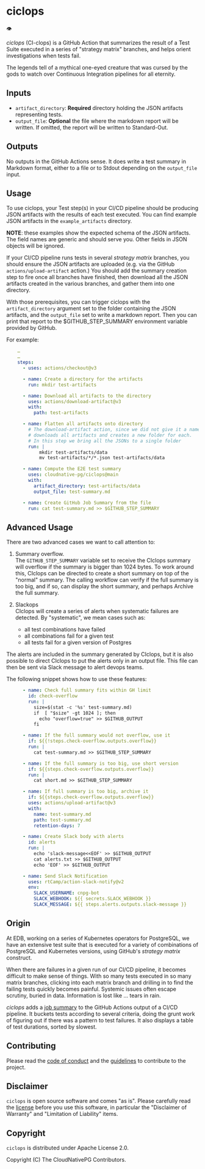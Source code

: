 # ciclops

👁️

*ciclops* (CI-clops) is a GitHub Action that summarizes the result of a Test
Suite executed in a series of "strategy matrix" branches, and helps orient
investigations when tests fail.

The legends tell of a mythical one-eyed creature that was cursed by the gods to
watch over Continuous Integration pipelines for all eternity.

## Inputs

- `artifact_directory`: **Required** directory holding the
  JSON artifacts representing tests.
- `output_file`: **Optional** the file where the markdown report will be
  written. If omitted, the report will be written to Standard-Out.

## Outputs

No outputs in the GitHub Actions sense. It does write a test summary in Markdown
format, either to a file or to Stdout depending on the `output_file` input.

## Usage

To use ciclops, your Test step(s) in your CI/CD pipeline should be producing
JSON artifacts with the results of each test executed.
You can find example JSON artifacts in the `example_artifacts` directory.

**NOTE**: these examples show the expected schema of the JSON artifacts. The
field names are generic and should serve you. Other fields in JSON objects will
be ignored.

If your CI/CD pipeline runs tests in several *strategy matrix* branches, you
should ensure the JSON artifacts are uploaded (e.g. via the GitHub
`actions/upload-artifact` action.)
You should add the summary creation step to fire once all branches have
finished, then download all the JSON artifacts created in the various branches,
and gather them into one directory.

With those prerequisites, you can trigger ciclops with the `artifact_directory`
argument set to the folder containing the JSON artifacts, and the `output_file`
set to write a markdown report. Then you can print that report to the
$GITHUB_STEP_SUMMARY environment variable provided by GitHub.

For example:

``` yaml
    …
    …
    steps:
      - uses: actions/checkout@v3

      - name: Create a directory for the artifacts
        run: mkdir test-artifacts

      - name: Download all artifacts to the directory
        uses: actions/download-artifact@v3
        with:
          path: test-artifacts

      - name: Flatten all artifacts onto directory
        # The download-artifact action, since we did not give it a name,
        # downloads all artifacts and creates a new folder for each.
        # In this step we bring all the JSONs to a single folder
        run: |
            mkdir test-artifacts/data
            mv test-artifacts/*/*.json test-artifacts/data

      - name: Compute the E2E test summary
        uses: cloudnative-pg/ciclops@main
        with:
          artifact_directory: test-artifacts/data
          output_file: test-summary.md

      - name: Create GitHub Job Summary from the file
        run: cat test-summary.md >> $GITHUB_STEP_SUMMARY
```

## Advanced Usage

There are two advanced cases we want to call attention to:

1. Summary overflow. \
  The `GITHUB_STEP_SUMMARY` variable set to receive the CIclops summary will
  overflow if the summary is bigger than 1024 bytes. To work around this,
  CIclops can be directed to create a short summary on top of the "normal"
  summary. The calling workflow can verify if the full summary is too big, and
  if so, can display the short summary, and perhaps Archive the full summary.

2. Slackops \
  CIclops will create a series of alerts when systematic failures are detected.
  By "systematic", we mean cases such as:

    - all test combinations have failed
    - all combinations fail for a given test
    - all tests fail for a given version of Postgres
  
The alerts are included in the summary generated by CIclops, but it is also
possible to direct CIclops to put the alerts only in an output file.
This file can then be sent via Slack message to alert devops teams.

The following snippet shows how to use these features:

``` yaml
      - name: Check full summary fits within GH limit
        id: check-overflow
        run: |
          size=$(stat -c '%s' test-summary.md)
          if  [ "$size" -gt 1024 ]; then
            echo "overflow=true" >> $GITHUB_OUTPUT
          fi

      - name: If the full summary would not overflow, use it
        if: ${{!steps.check-overflow.outputs.overflow}}
        run: |
          cat test-summary.md >> $GITHUB_STEP_SUMMARY

      - name: If the full summary is too big, use short version
        if: ${{steps.check-overflow.outputs.overflow}}
        run: |
          cat short.md >> $GITHUB_STEP_SUMMARY

      - name: If full summary is too big, archive it
        if: ${{steps.check-overflow.outputs.overflow}}
        uses: actions/upload-artifact@v3
        with:
          name: test-summary.md
          path: test-summary.md
          retention-days: 7

      - name: Create Slack body with alerts
        id: alerts
        run: |
          echo 'slack-message<<EOF' >> $GITHUB_OUTPUT
          cat alerts.txt >> $GITHUB_OUTPUT
          echo 'EOF' >> $GITHUB_OUTPUT

      - name: Send Slack Notification
        uses: rtCamp/action-slack-notify@v2
        env:
          SLACK_USERNAME: cnpg-bot
          SLACK_WEBHOOK: ${{ secrets.SLACK_WEBHOOK }}
          SLACK_MESSAGE: ${{ steps.alerts.outputs.slack-message }}
```

## Origin

At EDB, working on a series of Kubernetes operators for PostgreSQL, we have an
extensive test suite that is executed for a variety of combinations of
PostgreSQL and Kubernetes versions, using GitHub's *strategy matrix* construct.

When there are failures in a given run of our CI/CD pipeline, it becomes
difficult to make sense of things. With so many tests executed in so many matrix
branches, clicking into each matrix branch and drilling in to find the failing
tests quickly becomes painful.
Systemic issues often escape scrutiny, buried in data. Information is lost
like … tears in rain.

*ciclops* adds a
[job summary](https://github.blog/2022-05-09-supercharging-github-actions-with-job-summaries/)
to the GitHub Actions output of a CI/CD pipeline. It buckets tests according to
several criteria, doing the grunt work of figuring out if there was a
pattern to test failures.
It also displays a table of test durations, sorted by slowest.

## Contributing

Please read the [code of conduct](CODE_OF_CONDUCT.md) and the
[guidelines](CONTRIBUTING.md) to contribute to the project.

## Disclaimer

`ciclops` is open source software and comes "as is". Please carefully
read the [license](LICENSE) before you use this software, in particular
the "Disclaimer of Warranty" and "Limitation of Liability" items.

## Copyright

`ciclops` is distributed under Apache License 2.0.

Copyright (C) The CloudNativePG Contributors.
